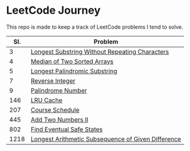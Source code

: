 # LeetCode Journey

This repo is made to keep a track of LeetCode problems I tend to solve.

|Sl.|Problem|
|---|---|
|3|[Longest Substring Without Repeating Characters](problems/longest-substring-without-repeating-characters/README.md)|
|4|[Median of Two Sorted Arrays](problems/median-of-two-sorted-arrays/README.md)|
|5|[Longest Palindromic Substring](problems/longest-palindromic-substring/README.md)|
|7|[Reverse Integer](problems/reverse-integer/README.md)|
|9|[Palindrome Number](problems/palindrome-number/README.md)|
|146|[LRU Cache](problems/lru-cache/README.md)|
|207|[Course Schedule](problems/course-schedule/README.md)|
|445|[Add Two Numbers II](problems/add-two-numbers-ii/README.md)|
|802|[Find Eventual Safe States](problems/find-eventual-safe-states/README.md)|
|1218|[Longest Arithmetic Subsequence of Given Difference](problems/longest-arithmetic-subsequence-of-given-difference/README.md)|
